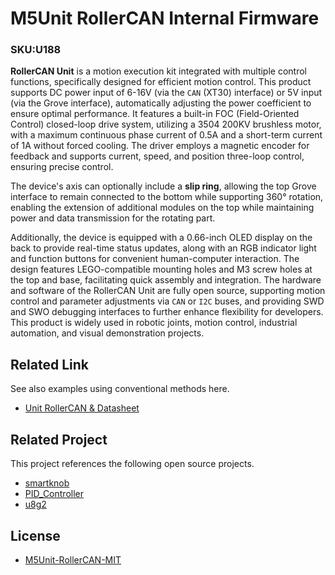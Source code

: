 # M5Unit RollerCAN Internal Firmware

### SKU:U188

**RollerCAN Unit** is a motion execution kit integrated with multiple control functions, specifically designed for efficient motion control. This product supports DC power input of 6-16V (via the `CAN` (XT30) interface) or 5V input (via the Grove interface), automatically adjusting the power coefficient to ensure optimal performance. It features a built-in FOC (Field-Oriented Control) closed-loop drive system, utilizing a 3504 200KV brushless motor, with a maximum continuous phase current of 0.5A and a short-term current of 1A without forced cooling. The driver employs a magnetic encoder for feedback and supports current, speed, and position three-loop control, ensuring precise control. 

The device's axis can optionally include a **slip ring**, allowing the top Grove interface to remain connected to the bottom while supporting 360° rotation, enabling the extension of additional modules on the top while maintaining power and data transmission for the rotating part. 

Additionally, the device is equipped with a 0.66-inch OLED display on the back to provide real-time status updates, along with an RGB indicator light and function buttons for convenient human-computer interaction. The design features LEGO-compatible mounting holes and M3 screw holes at the top and base, facilitating quick assembly and integration. The hardware and software of the RollerCAN Unit are fully open source, supporting motion control and parameter adjustments via `CAN` or `I2C` buses, and providing SWD and SWO debugging interfaces to further enhance flexibility for developers. This product is widely used in robotic joints, motion control, industrial automation, and visual demonstration projects.

## Related Link

See also examples using conventional methods here.

- [Unit RollerCAN & Datasheet](https://docs.m5stack.com/en/unit/Unit-RollerCAN)

## Related Project

This project references the following open source projects.

- [smartknob](https://github.com/scottbez1/smartknob)
- [PID_Controller](https://github.com/tcleg/PID_Controller)
- [u8g2](https://github.com/olikraus/u8g2)

## License

- [M5Unit-RollerCAN-MIT](LICENSE)
